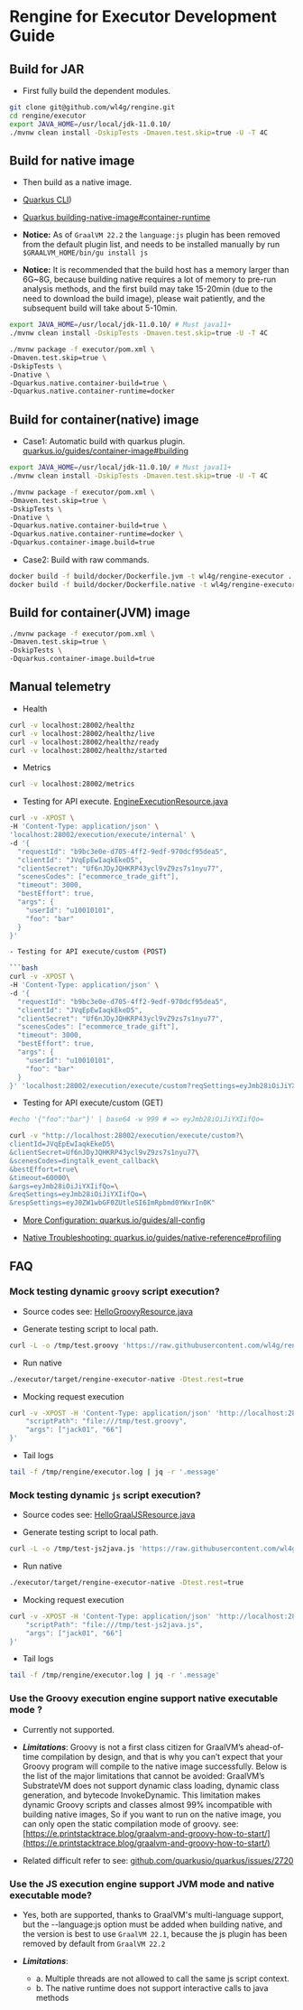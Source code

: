# Rengine for Executor Development Guide

## Build for JAR

- First fully build the dependent modules.

```bash
git clone git@github.com/wl4g/rengine.git
cd rengine/executor
export JAVA_HOME=/usr/local/jdk-11.0.10/
./mvnw clean install -DskipTests -Dmaven.test.skip=true -U -T 4C
```

## Build for native image

- Then build as a native image.

- [Quarkus CLI](https://quarkus.io/guides/cli-tooling))

- [Quarkus building-native-image#container-runtime](https://quarkus.io/guides/building-native-image#container-runtime)

- **Notice:** As of `GraalVM 22.2` the `language:js` plugin has been removed from the default plugin list, and needs to be installed manually by run `$GRAALVM_HOME/bin/gu install js`

- **Notice:** It is recommended that the build host has a memory larger than 6G~8G, because building native requires a lot of memory to pre-run analysis methods, and the first build may take 15-20min (due to the need to download the build image), please wait patiently, and the subsequent build will take about 5-10min.

```bash
export JAVA_HOME=/usr/local/jdk-11.0.10/ # Must java11+
./mvnw clean install -DskipTests -Dmaven.test.skip=true -U -T 4C

./mvnw package -f executor/pom.xml \
-Dmaven.test.skip=true \
-DskipTests \
-Dnative \
-Dquarkus.native.container-build=true \
-Dquarkus.native.container-runtime=docker
```

## Build for container(native) image

- Case1: Automatic build with quarkus plugin. [quarkus.io/guides/container-image#building](https://quarkus.io/guides/container-image#building)

```bash
export JAVA_HOME=/usr/local/jdk-11.0.10/ # Must java11+
./mvnw clean install -DskipTests -Dmaven.test.skip=true -U -T 4C

./mvnw package -f executor/pom.xml \
-Dmaven.test.skip=true \
-DskipTests \
-Dnative \
-Dquarkus.native.container-build=true \
-Dquarkus.native.container-runtime=docker \
-Dquarkus.container-image.build=true
```

- Case2: Build with raw commands.

```bash
docker build -f build/docker/Dockerfile.jvm -t wl4g/rengine-executor .
docker build -f build/docker/Dockerfile.native -t wl4g/rengine-executor .
```

## Build for container(JVM) image

```bash
./mvnw package -f executor/pom.xml \
-Dmaven.test.skip=true \
-DskipTests \
-Dquarkus.container-image.build=true
```

## Manual telemetry

- Health

```bash
curl -v localhost:28002/healthz
curl -v localhost:28002/healthz/live
curl -v localhost:28002/healthz/ready
curl -v localhost:28002/healthz/started
```

- Metrics

```bash
curl -v localhost:28002/metrics
```

- Testing for API execute. [EngineExecutionResource.java](../../executor/src/main/java/com/wl4g/rengine/executor/rest/EngineExecutionResource.java)

```bash
curl -v -XPOST \
-H 'Content-Type: application/json' \
'localhost:28002/execution/execute/internal' \
-d '{
  "requestId": "b9bc3e0e-d705-4ff2-9edf-970dcf95dea5",
  "clientId": "JVqEpEwIaqkEkeD5",
  "clientSecret": "Uf6nJDyJQHKRP43ycl9vZ9zs7s1nyu77",
  "scenesCodes": ["ecommerce_trade_gift"],
  "timeout": 3000,
  "bestEffort": true,
  "args": {
    "userId": "u10010101",
    "foo": "bar"
  }
}'

- Testing for API execute/custom (POST)

```bash
curl -v -XPOST \
-H 'Content-Type: application/json' \
-d '{
  "requestId": "b9bc3e0e-d705-4ff2-9edf-970dcf95dea5",
  "clientId": "JVqEpEwIaqkEkeD5",
  "clientSecret": "Uf6nJDyJQHKRP43ycl9vZ9zs7s1nyu77",
  "scenesCodes": ["ecommerce_trade_gift"],
  "timeout": 3000,
  "bestEffort": true,
  "args": {
    "userId": "u10010101",
    "foo": "bar"
  }
}' 'localhost:28002/execution/execute/custom?reqSettings=eyJmb28iOiJiYXIifQo=&respSettings=eyJ0ZW1wbGF0ZUtleSI6ImRpbmd0YWxrIn0K' \
```

- Testing for API execute/custom (GET)

```bash
#echo '{"foo":"bar"}' | base64 -w 999 # => eyJmb28iOiJiYXIifQo=

curl -v "http://localhost:28002/execution/execute/custom?\
clientId=JVqEpEwIaqkEkeD5\
&clientSecret=Uf6nJDyJQHKRP43ycl9vZ9zs7s1nyu77\
&scenesCodes=dingtalk_event_callback\
&bestEffort=true\
&timeout=60000\
&args=eyJmb28iOiJiYXIifQo=\
&reqSettings=eyJmb28iOiJiYXIifQo=\
&respSettings=eyJ0ZW1wbGF0ZUtleSI6ImRpbmd0YWxrIn0K"
```

- [More Configuration: quarkus.io/guides/all-config](https://quarkus.io/guides/all-config)

- [Native Troubleshooting: quarkus.io/guides/native-reference#profiling](https://quarkus.io/guides/native-reference#profiling)

## FAQ

### Mock testing dynamic `groovy` script execution?

- Source codes see: [HelloGroovyResource.java](../../executor/src/main/java/com/wl4g/rengine/executor/rest/hello/HelloGroovyResource.java)

- Generate testing script to local path.

```bash
curl -L -o /tmp/test.groovy 'https://raw.githubusercontent.com/wl4g/rengine/master/executor/testdata/testscript/test.groovy'
```

- Run native

```bash
./executor/target/rengine-executor-native -Dtest.rest=true
```

- Mocking request execution

```bash
curl -v -XPOST -H 'Content-Type: application/json' 'http://localhost:28002/hello/groovy/execute' -d '{
    "scriptPath": "file:///tmp/test.groovy",
    "args": ["jack01", "66"]
}'
```

- Tail logs

```bash
tail -f /tmp/rengine/executor.log | jq -r '.message'
```

### Mock testing dynamic `js` script execution?

- Source codes see: [HelloGraalJSResource.java](../../executor/src/main/java/com/wl4g/rengine/executor/rest/hello/HelloGraalJSResource.java)

- Generate testing script to local path.

```bash
curl -L -o /tmp/test-js2java.js 'https://raw.githubusercontent.com/wl4g/rengine/master/executor/testdata/testscript/test-js2java.js'
```

- Run native

```bash
./executor/target/rengine-executor-native -Dtest.rest=true
```

- Mocking request execution

```bash
curl -v -XPOST -H 'Content-Type: application/json' 'http://localhost:28002/hello/graaljs/execute' -d '{
    "scriptPath": "file:///tmp/test-js2java.js",
    "args": ["jack01", "66"]
}'
```

- Tail logs

```bash
tail -f /tmp/rengine/executor.log | jq -r '.message'
```

### Use the Groovy execution engine support native executable mode ?

- Currently not supported.

- ***Limitations***: Groovy is not a first class citizen for GraalVM’s ahead-of-time compilation by design, and that is why you can’t expect that your Groovy program will compile to the native image successfully. Below is the list of the major limitations that cannot be avoided: GraalVM’s SubstrateVM does not support dynamic class loading, dynamic class generation, and bytecode InvokeDynamic. This limitation makes dynamic Groovy scripts and classes almost 99% incompatible with building native images, So if you want to run on the native image, you can only open the static compilation mode of groovy. see: [https://e.printstacktrace.blog/graalvm-and-groovy-how-to-start/](https://e.printstacktrace.blog/graalvm-and-groovy-how-to-start/)

- Related difficult refer to see: [github.com/quarkusio/quarkus/issues/2720](https://github.com/quarkusio/quarkus/issues/2720)


### Use the JS execution engine support JVM mode and native executable mode?

- Yes, both are supported, thanks to GraalVM's multi-language support, but the --language:js option must be added when building native, and the version is best to use `GraalVM 22.1`, because the js plugin has been removed by default from `GraalVM 22.2`

- ***Limitations***:
  - a. Multiple threads are not allowed to call the same js script context.
  - b. The native runtime does not support interactive calls to java methods

